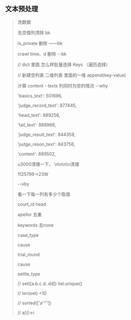 

## 文本预处理

> 洗数据  <br>
>
> 先空值列清除 bk<br>
>
> is_private 删除 ——bk<br>
>
> crawl time、d 删除 --bk<br>
>
> // dict 里面 怎么样批量选择 Keys （遍历选择） 
>
> // 新建空列表 二维列表  里面的一维 append(key-value)
>
> 
>
> 
>
> 计算 content - texts 列同时为空的情况 --why 
>
>  'basics_text': 501696,
>
>  'judge_record_text': 877445,
>
>  'head_text': 889256,
>
>  'tail_text': 888968,
>
>  'judge_result_text': 844359,
>
>  'judge_reson_text': 843756,
>
>  'content': 889502,
>
> u3000清理一下， \n\n\n\n清理
>
> 1125799->23W
>
> 
>
> --xby 
>
> 看一下每一列有多少个取值
>
> court_id head
>
> apellor 去重
>
> keywords 去none
>
> case_type
>
> cause
>
> trial_round 
>
> cause
>
> settle_type
>
> // set([a.b.c.d..dd]) list.unique()
>
> // len(set) <10 
>
> // sorted(['a'’‘’‘])
>
> // a[i]->i 
